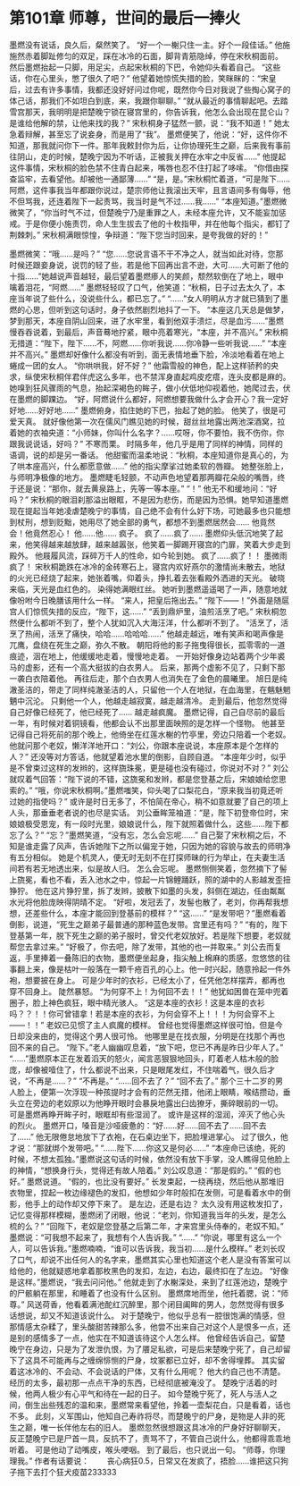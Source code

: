 # 第101章 师尊，世间的最后一捧火
墨燃没有说话，良久后，粲然笑了。
“好一个一榭只住一主。好个一段佳话。”
他施施然赤着脚趾修匀的双足，踩在冰冷的石面，脚背青筋隐绰，停在宋秋桐面前。
然后墨燃抬起一只脚，用足尖，点起宋秋桐的下巴，令她仰头看着自己。
“这些话，你在心里头，憋了很久了吧？”
他望着她惊慌失措的脸，笑眯眯的：“宋皇后，过去有许多事情，我都还没好好问过你呢，既然你今日对我说了些掏心窝子的体己话，那我们不如坦白到底，来，我跟你聊聊。”
“就从最近的事情聊起吧。去踏雪宫那天，我明明是把楚晚宁锁在寝宫里的，你告诉我，他怎么会出现在昆仑山？是谁给他解的禁，让他来找的我？”
宋秋桐身子猛然一颤，说：“我不知道！”
她太急着辩解，甚至忘了说妾身，而是用了“我”。
墨燃便笑了，他说：“好，这件你不知道，那我就问你下一件。那年我敕封你为后，让你协理死生之巅，后来我有事前往阴山，走的时候，楚晚宁因为不听话，正被我关押在水牢之中反省……”
他提起这件事情，宋秋桐的脸色禁不住青白起来，嘴唇也忍不住打起了哆嗦。
“你借由探查监牢，去看望他。却被他一通鄙薄……”
“是，是。”宋秋桐忙着道，“可是陛下……阿燃，这件事我当年都跟你说过，楚宗师他让我滚出天牢，且言语间多有侮辱，他不但骂我，还连着陛下一起责骂，我当时是气不过……我……”
“本座知道。”墨燃微微笑了，“你当时气不过，但楚晚宁乃是重罪之人，未经本座允许，又不能妄加惩戒。于是你便小施责罚，命人生生拔去了他的十枚指甲，并在他每个指尖，都钉了荆棘刺。”
宋秋桐满眼惊惶，争辩道：“陛下您当时回来，是夸我做的好的！”

墨燃微笑：“哦……是吗？”
“您……您说言语不干不净之人，就当如此对待，您那时候还跟妾身说，说罚的轻了些，若是他下回再出言不逊，大可……大可断了他的十指……”她越说声音越轻，最后望着墨燃瘆人的笑颜，颓然软倒在了地上，眼中噙着泪花，“阿燃……”
墨燃轻轻叹了口气，他笑道：“秋桐，日子过去太久了，本座当年说了些什么，没说些什么，都已忘了。”
“……”女人明明从方才就已猜到了墨燃的心思，但听到这句话时，身子依然剧烈地抖了一下。
“本座这几天总是做梦，梦到那天，本座自阴山回来，进了水牢里，看到他双手溃烂，尽是血污……”墨燃慢吞吞说着，到最后，声音蓦地拧紧，眼中亮着寒光，“本座，并不高兴。”
宋秋桐无措道：“陛下，陛下……不，阿燃……你听我说……你冷静一些听我说……”
“本座并不高兴。”
墨燃却好像什么都没有听到，面无表情地垂下脸，冷淡地看着在地上蜷成一团的女人。
“你哄哄我，好不好？”
他霜雪般的神色，配上这样骄矜的央求，纵使宋秋桐伴君伴虎这么多年，也不禁浑身直起鸡皮疙瘩，连头皮都是麻的。她嗅到狂风骤雨的气息，抬起深褐色的眸子，做小伏低地仰视着他，她爬过去，伏在墨燃的脚踝边。
“好，阿燃说什么都好，阿燃想要我做什么才会开心？我一定好好地……好好地……”
墨燃俯身，掐住她的下巴，抬起了她的脸。
他笑了，很是可爱天真。
就好像他第一次在儒风门瞧见她的时候，甜丝丝地露出两池深酒窝，拉着她的衣袖央道：“小师妹，你叫什么名字？……哎呀，你不要怕，我不伤你，你跟我说说话，好吗？”
不寒而栗。
时隔多年，他几乎是用了同样的神情，同样的语调，说的却是另一番话。
他甜蜜而温柔地说：“秋桐，本座知道你是真心的，为了哄本座高兴，什么都愿意做……”
他的指尖摩挲过她柔软的唇瓣。
她整张脸上，与师明净极像的地方。
墨燃睫毛轻颤，不动声色地望着那两瓣花朵般的嘴唇，终于还是说：“那你，就去黄泉路上，先等一等本座。”
“！”
他无不和缓地问：“好吗？”
宋秋桐的眼泪刹那溢出眼眶，不是因为悲伤，而是因为恐惧。她早知道墨燃现在提起当年她凌虐楚晚宁的事情，自己绝不会有什么好下场，可她最多也只能想到杖刑，想到贬黜，她用尽了她全部的勇气，都想不到墨燃居然会……
他竟然会！他竟然忍心！
他……他……
疯子。
疯了……疯了……
墨燃仰头低沉地笑了起来，他笑得越来越放肆，越来越嚣张，他笑着一脚踢开寝宫的门扉，笑着大步走到殿外。
他屐履风流，踩碎万千人的性命，如今轮到她。
疯了……疯了！！
墨微雨疯了！
宋秋桐跪跌在冰冷的金砖寒石上，寝宫内欢好燕尔的激情尚未散去，地狱的火光已经烧了起来，她张着嘴，仰着头，挣扎着去张看殿外洒进的天光。
破晓来临，天光是血红色的。
染得她满眼红丝。
她听到墨燃遥遥喝了一声，随意地就像吩咐今日晚膳该用什么一样。
“来人，把皇后拖出去。”
“陛下——！”外面是随扈宫人们惊慌失措的反应，“陛下，这……”
“丢到鼎炉里，油煎活烹了吧。”
宋秋桐忽然便什么都听不到了，整个人犹如沉入大海汪洋，什么都听不到了。
“活烹了，活烹了热闹，活烹了痛快，哈哈……哈哈哈……”
他越走越远，唯有笑声和喝声像是兀鹰，盘绕在死生之巅，弥久不散。
朝阳将他的影子拖曳得很长，孤零零的一道痕迹，洇在地上，他缓缓地走着，慢慢地走着。
一开始好像身边站着两个少年裘马的虚影，还有一个高大挺拔的白衣男人。
后来，那两个虚影不见了，只剩下那一袭白衣陪着他。
再往后走，那个白衣男人也消失在了金色的晨曦里。
旭日是纯澈圣洁的，带走了同样纯澈圣洁的人，只留他一个人在地狱，在血海里，在魑魅魍魉中沉沦。
只剩他一个人，他越走越寂寞，越走越清冷。
走到最后，他忽然觉得自己好像已经死了，他已经死了……
越走越疯魔。
墨燃记得，自己自尽前的最后一年，有时候对着铜镜看，他都会认不出那里面映照的是怎样一个怪物。
他甚至记得自己将死前的那个晚上，他倚坐在红莲水榭的竹亭里，旁边只陪着一个老奴。
他就问那个老奴，懒洋洋地开口：“刘公，你跟本座说说，本座原本是个怎样的人？”
还没等对方答话，他就望着池水里的倒影，自顾自道。
“本座年少时，似乎是不曾束过这样的发辫的，这样旒珠冕，更是碰也没有碰过，你说对不对？”
刘公就叹着气回答：“陛下说的不错，这旒冕和发辫，都是您登基之后，宋娘娘给您思索的。”
“哦，你说宋秋桐啊。”墨燃嗤笑，仰头喝了口梨花白，“原来我当初竟还听过她的指使吗？”
或许是时日无多了，不怕简在帝心，稍不如意就要了自己的项上人头，那垂垂老者说的也尽是实话。
刘公垂眸笼袖道：“是，陛下初登帝位时，宋娘娘极受恩宠，有一段时光里，娘娘说什么，陛下就照着做什么，这些……陛下都忘了么？”
“忘？”墨燃笑道，“没有忘，怎么会忘呢……”
自己娶了宋秋桐之后，不知是谁走露了风声，告诉她陛下之所以偏宠于她，只因为她的容貌与故去的师明净有五分相似。
她是个机灵人，便无时无刻不在打探师昧的行为举止，在夫妻生活间若有若无地透出来，似是故人归。
怎么会忘呢。
墨燃恻侧笑着，忽然摘下了髻上旒冕，看也不看，丢入池水之中，惊起一片锦鲤踊跃，照的湖中的人影越发歪扭狰狞。
他在这片狰狞里，拆了发辫，披散下如墨的头发，斜侧在湖边，任由粼粼水光将他脸庞映得阴晴不定。
“好啦，发冠丢了，发髻也散了，老刘，你再帮我想想，还差些什么，本座才能回到登基前的模样？”
“这……”
“是发带吧？”墨燃看着倒影，说道，“死生之巅弟子最普通的那种蓝色发带。宫里还有吗？”
“有的，陛下登基第一年，脱下死生之巅的弟子服时，曾交代老奴放好。若是陛下想要，老奴就帮您去拿过来。”
“好极了，你去吧，除了发带，其他的也一并取来。”
刘公去而复返，手里捧着一叠陈旧的衣物，墨燃便坐起身，指尖触上棉麻的质感，忽悠悠的往事翻上来，像是枯叶一般落在一颗千疮百孔的心上。他一时兴起，随意拎起一件外袍，想要披在身上。
可是少年时的衣衫，已经太小了，任凭他怎样摆弄，都再也穿不回身上。
陡然暴怒。
“为何穿不上！为何回不去！！”
他犹如困兽在笼中兜着圈子，脸上神色疯狂，眼中精光骇人。
“这是本座的衣衫！这是本座的衣衫吗？？！！你可曾错拿！若是本座的衣衫，为何会穿不上！！！为何会穿不上——！！”
老奴已见惯了主人疯魔的模样。
曾经也觉得墨燃这样很可怕，但是今日却没来由的，觉得这个男人很可怜。
他哪里是在找衣服，分明是在找那个再也回不来的自己。
“陛下。”老人幽幽叹息着，“放下吧，您已不再是昨日少年人了。”
“……”墨燃原本正在发着滔天的怒火，闻言恶狠狠地回头，盯着老人枯木般的脸庞，却像被噎住了，什么都说不出来，只是眼尾发红，不住喘着气，很久后才说，“不再是……？”
“不再是。”
“……回不去了？”
“回不去了。”
那个三十二岁的男人脸上，便第一次浮现一种孩提时才会有的茫然无措，他闭上眼睛，喉结攒动，垂头立在旁边的老奴原以为他睁开眼时会暴戾地露出臼齿獠牙，撕碎眼前的一切。
可是墨燃再睁开眸子时，眼眶却有些湿润了。
或许是这样的湿润，淬灭了他心头的烈火。
墨燃开口，嗓音是沙哑疲惫的：“好……好……回不去了……回不去了……”
他无限倦怠地放下了衣袍，在石桌边坐下，把脸埋进掌心。
过了很久，他才说：“那就绑个发带吧。”
“……陛下……你这又是何必……”
“本座命已该绝，死的时候，不想太孤独。”墨燃说这句话的时候，依然没有放下手掌，没人瞧得见他脸上的神情，“想换身行头，觉得还有故人陪着。”
刘公叹息道：“那是假的。”
“假的也好。”
墨燃说道。
“假的，也比没有要好。”
长发束起，一绕再绕，然后他从那堆旧衣物里，捏起一枚边缘褪色的发扣，他想如少年时般扣在发侧，可是看着水中的倒影，他手上的动作却又停下来了。
是左边，还是右边？
太久没有用这枚发扣了，记忆变得那样模糊，墨燃闭了闭眼，他说：“老刘，你知道我当年的头发，是怎么梳的么？”
“回陛下，老奴是您登基之后第二年，才来宫里头侍奉的，老奴不知。”
墨燃说：“可我想不起来了，我想有个人告诉我。”
“……”
“你说，哪里有这么一个人，可以告诉我。”墨燃喃喃，“谁可以告诉我，我当初……是什么模样。”
老刘长叹了口气，却说不出任何人的名字来，墨燃其实心里也知道这个老人是没有答案可以给他的，他就疑惑地拿着那枚黑色的发扣，左边，右边，最终扣在了左边。
“好像是这样。”墨燃说，“我去问问他。”
他就走到了水榭深处，来到了红莲池边，楚晚宁的尸骸躺在那里，和睡着了也没有什么区别。
墨燃席地而坐，他托着腮，说：“师尊。”
风送荷香，他看着满池酡红沉醉里，那个闭目阖眸的男人，忽然觉得有很多话想说，却又不知道该说什么。
对于楚晚宁，他似乎总有一腔很饱满的情感，但那情感太杂糅了，里头酸甜苦辣那么多，他尝不出来自己对这个人是恨多一点，还是别的感情多了一点，他实在不知道该待这个人怎么样。
他曾经告诉自己，留楚晚宁在身边，只是为了发泄仇恨，为了餍足私欲，可是后来楚晚宁死了，自己却留下了这具不可能再与之缠绵悱恻的尸身，坟冢都已立好，却不舍得埋葬。
其实留着这冰冷的、不会动、不会说话的尸体，又有什么用呢？
他大约自己也不清楚。
经历的太多，最初那一点点干净的东西，已经彻底被淹没了。
楚晚宁活着的时候，他两人极少有心平气和待在一起的日子。
如今楚晚宁死了，死人与活人之间，倒生出些残忍的温和来，墨燃常来看望他，拎着一壶梨花白，只是看着，话也不多。
此刻，义军围山，他知自己寿祚将尽，而楚晚宁的尸身，是物是人非的死生之巅，唯一长伴他左右的旧人。
墨燃忽然很想跟这具冰冷的尸身好好聊聊天，反正楚晚宁已是尸首一具，反抗不了，责骂不了，不管自己说什么，他都得乖乖地听着。
可是他动了动嘴皮，喉头哽咽。
到了最后，也只说出一句。
“师尊，你理理我。”
作者有话要说：　　
丧心病狂0.5，日常又在发疯了，捂脸……谁把这只狗子拖下去打个狂犬疫苗233333
